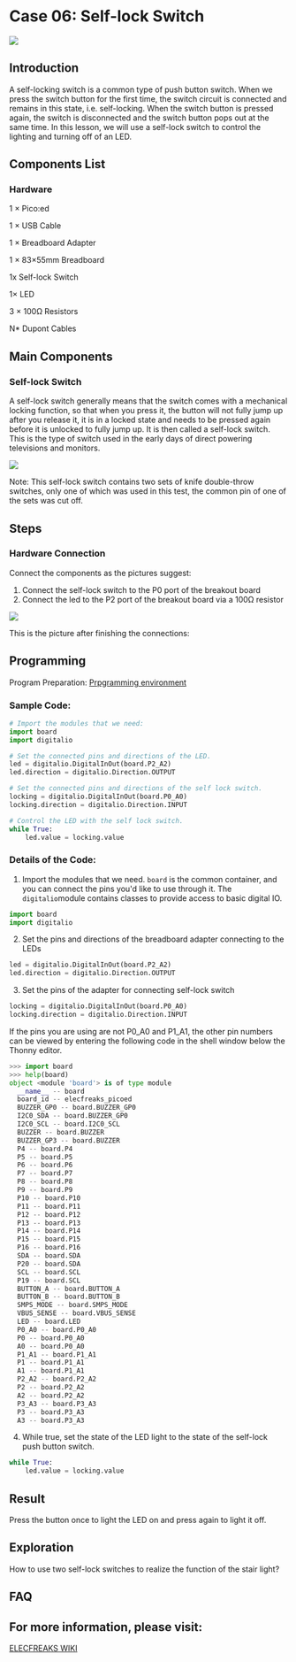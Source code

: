 # Case 06: Self-lock Switch

![](./images/picoed-starterkit-case06-1.png)

## Introduction

A self-locking switch is a common type of push button switch. When we press the switch button for the first time, the switch circuit is connected and remains in this state, i.e. self-locking. When the switch button is pressed again, the switch is disconnected and the switch button pops out at the same time. In this lesson, we will use a self-lock switch to control the lighting and turning off of an LED.

## Components List

### Hardware

1 × Pico:ed

1 × USB Cable

1 × Breadboard Adapter 

1 × 83×55mm Breadboard

1x Self-lock Switch

1× LED

3 × 100Ω Resistors

N* Dupont Cables

## Main Components

### Self-lock Switch

A self-lock switch generally means that the switch comes with a mechanical locking function, so that when you press it, the button will not fully jump up after you release it, it is in a locked state and needs to be pressed again before it is unlocked to fully jump up. It is then called a self-lock switch. This is the type of switch used in the early days of direct powering televisions and monitors.

![](./images/picoed-starterkit-case06-2.png)

Note: This self-lock switch contains two sets of knife double-throw switches, only one of which was used in this test, the common pin of one of the sets was cut off.

## Steps

### Hardware Connection

Connect the components as the pictures suggest: 

1. Connect the self-lock switch to the P0 port of the breakout board
2. Connect the led to the P2 port of the breakout board via a 100Ω resistor

![](./images/picoed-starterkit-case06-3.png)

This is the picture after finishing the connections: 

## Programming

Program Preparation: [Prpgramming environment](https://www.yuque.com/elecfreaks-learn/picoed/er7nuh)

### Sample Code:

```python
# Import the modules that we need: 
import board
import digitalio

# Set the connected pins and directions of the LED. 
led = digitalio.DigitalInOut(board.P2_A2)
led.direction = digitalio.Direction.OUTPUT

# Set the connected pins and directions of the self lock switch. 
locking = digitalio.DigitalInOut(board.P0_A0)
locking.direction = digitalio.Direction.INPUT

# Control the LED with the self lock switch. 
while True:
    led.value = locking.value
```
### Details of the Code:

1. Import the modules that we need. `board` is the common container, and you can connect the pins you'd like to use through it. The `digitalio`module contains classes to provide access to basic digital IO. 
```python
import board
import digitalio
```

2. Set the pins and directions of the breadboard adapter connecting to the LEDs
```python
led = digitalio.DigitalInOut(board.P2_A2)
led.direction = digitalio.Direction.OUTPUT
```

3. Set the pins of the adapter for connecting self-lock switch
```python
locking = digitalio.DigitalInOut(board.P0_A0)
locking.direction = digitalio.Direction.INPUT
```
If the pins you are using are not P0_A0 and P1_A1, the other pin numbers can be viewed by entering the following code in the shell window below the Thonny editor.
```python
>>> import board
>>> help(board)
object <module 'board'> is of type module
  __name__ -- board
  board_id -- elecfreaks_picoed
  BUZZER_GP0 -- board.BUZZER_GP0
  I2C0_SDA -- board.BUZZER_GP0
  I2C0_SCL -- board.I2C0_SCL
  BUZZER -- board.BUZZER
  BUZZER_GP3 -- board.BUZZER
  P4 -- board.P4
  P5 -- board.P5
  P6 -- board.P6
  P7 -- board.P7
  P8 -- board.P8
  P9 -- board.P9
  P10 -- board.P10
  P11 -- board.P11
  P12 -- board.P12
  P13 -- board.P13
  P14 -- board.P14
  P15 -- board.P15
  P16 -- board.P16
  SDA -- board.SDA
  P20 -- board.SDA
  SCL -- board.SCL
  P19 -- board.SCL
  BUTTON_A -- board.BUTTON_A
  BUTTON_B -- board.BUTTON_B
  SMPS_MODE -- board.SMPS_MODE
  VBUS_SENSE -- board.VBUS_SENSE
  LED -- board.LED
  P0_A0 -- board.P0_A0
  P0 -- board.P0_A0
  A0 -- board.P0_A0
  P1_A1 -- board.P1_A1
  P1 -- board.P1_A1
  A1 -- board.P1_A1
  P2_A2 -- board.P2_A2
  P2 -- board.P2_A2
  A2 -- board.P2_A2
  P3_A3 -- board.P3_A3
  P3 -- board.P3_A3
  A3 -- board.P3_A3
```

4. While true, set the state of the LED light to the state of the self-lock push button switch.
```python
while True:
    led.value = locking.value
```
## Result

Press the button once to light the LED on and press again to light it off. 

## Exploration

How to use two self-lock switches to realize the function of the stair light?

## FAQ

## For more information, please visit: 

[ELECFREAKS WIKI](https://www.elecfreaks.com/learn-en/)
